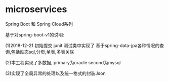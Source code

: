 # microservices
Spring Boot 和 Spring Cloud系列

基于对spring-boot-v1的说明:

  (1)2018-12-21 初始提交 junit 测试类中实现了 基于spring-data-jpa各种情况的查询,包括动态sql,分页,单表,多表关联
  
  (2)本工程实现了多数据, primary为oracle second为mysql
  
  (3)实现了全局异常的处理以及统一格式的封装Json
